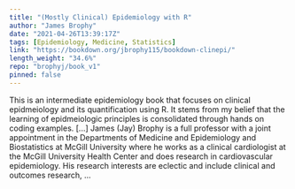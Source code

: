 ```yaml
---
title: "(Mostly Clinical) Epidemiology with R"
author: "James Brophy"
date: "2021-04-26T13:39:17Z"
tags: [Epidemiology, Medicine, Statistics]
link: "https://bookdown.org/jbrophy115/bookdown-clinepi/"
length_weight: "34.6%"
repo: "brophyj/book_v1"
pinned: false
---
```


This is an intermediate epidemiology book that focuses on clinical epidmeiology and its quantification using R. It stems from my belief that the learning of epidmeiologic principles is consolidated through hands on coding examples. [...] James (Jay) Brophy is a full professor with a joint appointment in the Departments of Medicine and Epidemiology and Biostatistics at McGill University where he works as a clinical cardiologist at the McGill University Health Center and does research in cardiovascular epidemiology. His research interests are eclectic and include clinical and outcomes research,  ...
